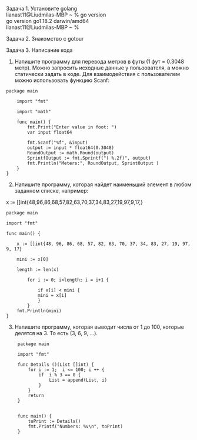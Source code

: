 Задача 1. Установите golang  
lianast11@Liudmilas-MBP ~ % go version  
go version go1.18.2 darwin/amd64  
lianast11@Liudmilas-MBP ~ %   

Задача 2. Знакомство с gotour  

Задача 3. Написание кода  

1. Напишите программу для перевода метров в футы (1 фут = 0.3048 метр). Можно запросить исходные данные у пользователя, а можно статически задать в коде. Для взаимодействия с пользователем можно использовать функцию Scanf:
~~~
package main
    
    import "fmt"
    
    import "math"
    
    func main() {
        fmt.Print("Enter value in foot: ")
        var input float64
        
        fmt.Scanf("%f", &input)               
        output := input * float64(0.3048)      
        RoundOutput := math.Round(output)         
        SprintfOutput := fmt.Sprintf("( %.2f)", output)
        fmt.Println("Meters:", RoundOutput, SprintOutput )    
    }  
}
~~~

2. Напишите программу, которая найдет наименьший элемент в любом заданном списке, например:

x := []int{48,96,86,68,57,82,63,70,37,34,83,27,19,97,9,17,}

    package main

    import "fmt"

    func main() {

        x := []int{48, 96, 86, 68, 57, 82, 63, 70, 37, 34, 83, 27, 19, 97, 9, 17}

        mini := x[0]

        length := len(x)

            for i := 0; i<length; i = i+1 {

                if x[i] < mini {
                mini = x[i]
                }
            }
        fmt.Println(mini)
    } 

3. Напишите программу, которая выводит числа от 1 до 100, которые делятся на 3. То есть (3, 6, 9, …).
   ~~~
    package main

    import "fmt"

    func Details ()(List []int) {
	    for i := 1;  i <= 100; i ++ {
		    if	i % 3 == 0 { 
			    List = append(List, i)
		    }
	    }	
	    return
    }
    

    func main() {
	    toPrint := Details()
	    fmt.Printf("Numbers: %v\n", toPrint)
    }
    ~~~
